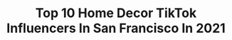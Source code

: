 ---
title: Top 10 Home Decor TikTok Influencers In San Francisco In 2021
description: >-
  Find top home decor TikTok influencers in San Francisco in 2021. Most popular hashtags: #homedecor #sanfrancisco #fyp #bayarea.
platform: TikTok
hits: 8
text_top: Identify the top-rated TikTok influencers on inBeat.
text_bottom: Our platform has 8 TikTok influencers like this in San Francisco, United States for you to connect with.
profiles:
  - username: "whimsysoul"
    fullname: >-
      Whimsy Soul
    bio: >-
      just a Midwest gal who ran away to San Francisco
    location: "United States"
    followers: 233400
    engagement: 1367
    commentsToLikes: 0.023015
    id: ck84ma2klmmrn0j78282jzc4h
    verified: false
    hashtags: "#travel, #bigbearlake, #wine, #bayarea"
  - username: "ba0iee"
    fullname: >-
      bao
    bio: >-
      #BlackLivesMatter 🦋 sf - dallas 🦋
    location: "United States"
    followers: 3920
    engagement: 823
    commentsToLikes: 0.040559
    id: ckbl4dclr1ux20j23gqf3k24b
    verified: false
    hashtags: "#vietnamese, #plantmama, #sf, #tiktoktravel"
  - username: "norwegianwoodangie"
    fullname: >-
      Angie Johnson
    bio: >-
      Los Angeles, Small Biz Owner, Dog Obsessed, Product Designer, DIY/Renos, Plants
    location: "United States"
    followers: 8861
    engagement: 608
    commentsToLikes: 0.081645
    id: ckcdmdchta42i0j239vzp8zs3
    verified: false
    hashtags: "#genx, #learnontiktok, #selfemployedlife, #manitoba"
  - username: "nicholalalaslim"
    fullname: >-
      Nicholas Lim
    bio: >-
      SG • CA 🇸🇬 🇺🇸 It’s just a joke
    location: "United States"
    followers: 19200
    engagement: 1160
    commentsToLikes: 0.064647
    id: ckbfabfvb1mwn0j23sw9ljvlj
    verified: false
    hashtags: "#girlfriend, #love, #couplegoals, #spaceforcewalk"
  - username: "shananiiigans"
    fullname: >-
      Shan
    bio: >-
      Insta: @shannoncartwrightt Venmo: @Shannon-Cartwright 🌞🌻🌞
    location: "United States"
    followers: 18400
    engagement: 1580
    commentsToLikes: 0.044391
    id: ckb9iel288rhq0j23rxxjpm5b
    verified: false
    hashtags: "#catsoftiktok, #cattok, #zodiacsigns, #leo"
  - username: "nicksaremi"
    fullname: >-
      Nick Saremi
    bio: >-
      Home of #architecturetiktok Smiles • Real Estate • Tips 📍Los Angeles
    location: "United States"
    followers: 81700
    engagement: 795
    commentsToLikes: 0.028410
    id: ck9k9al5tcfbq0j784mvcqybp
    verified: false
    hashtags: "#architecturetiktok, #modern, #realtorsoftiktok, #secretroom"
  - username: "maliktwinz"
    fullname: >-
      Maliktwinz
    bio: >-
      🇵🇰 🇺🇸 @amaarmalik1 @admalik
    location: "United States"
    followers: 27300
    engagement: 801
    commentsToLikes: 0.021856
    id: ckcj9fxxq7ust0j237jl18np8
    verified: false
    hashtags: "#shaadi, #pakistan, #wedding, #islam"
  - username: "angiebudchanin"
    fullname: >-
      angie
    bio: >-
      ♡ ✞ seattle, wa
    location: "United States"
    followers: 33800
    engagement: 485
    commentsToLikes: 0.011140
    id: ckal6d96eacrt0i78e5qravmz
    verified: false
    hashtags: "#washingtoncheck, #amazonhome, #washingtonpost, #seattlewa"
  - username: "naztazia"
    fullname: >-
      Naztazia
    bio: >-
      Donna & Sarah from Naztazia #DIY #crafts #homedecor #recipes #beauty #tutorials
    location: "United States"
    followers: 7964
    engagement: 962
    commentsToLikes: 0.020113
    id: ckd0fri5ydugq0j23pak1935n
    verified: false
    hashtags: "#diy, #tiktokpartner, #crafty, #summerdiy"
  - username: "jessiethomasdesigns"
    fullname: >-
      DIY & Design
    bio: >-
      🌷Everything Home🌷 DIY’s•HomeDecor•Garden To shop my home clink the link below
    location: "United States"
    followers: 26900
    engagement: 459
    commentsToLikes: 0.045099
    id: ckb9j7spiacq80j23qrxld8wr
    verified: false
    hashtags: "#beforeandafter, #halloweendecorations, #halloween2020, #halloweencountdown"
---
